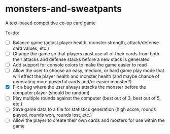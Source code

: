# monsters-and-sweatpants
A text-based competitive co-op card game

To-do:
- [ ] Balance game (adjust player health, monster strength, attack/defense card values, etc.)
- [ ] Change the game so that players must use all of their cards from both their attacks and defense stacks before a new stack is generated
- [ ] Add support for console colors to make the game easier to read
- [ ] Allow the user to choose an easy, medium, or hard game play mode that will effect the player health and monster health (and maybe chance of generating more powerful cards and/or easier monster?)
- [x] Fix a bug where the user always attacks the monster before the computer player (should be random)
- [ ] Play multiple rounds against the computer (best out of 3, best out of 5, etc.)
- [ ] Save game data to a file for statistics generation (high score, rounds played, rounds won, rounds lost, etc.)
- [ ] Allow the player to create their own cards and mosters for use within the game
